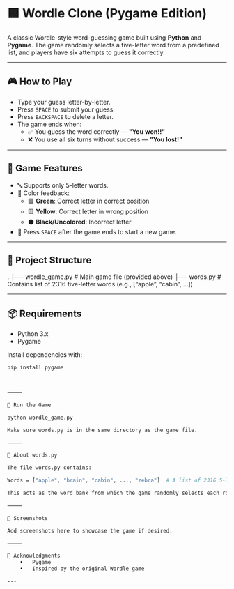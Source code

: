 # 🟩 Wordle Clone (Pygame Edition)

A classic Wordle-style word-guessing game built using **Python** and **Pygame**. The game randomly selects a five-letter word from a predefined list, and players have six attempts to guess it correctly.

---

## 🎮 How to Play

- Type your guess letter-by-letter.
- Press `SPACE` to submit your guess.
- Press `BACKSPACE` to delete a letter.
- The game ends when:
  - ✅ You guess the word correctly — **"You won!!"**
  - ❌ You use all six turns without success — **"You lost!"**

---

## 🧱 Game Features

- 🔤 Supports only 5-letter words.
- 🎨 Color feedback:
  - 🟩 **Green**: Correct letter in correct position
  - 🟨 **Yellow**: Correct letter in wrong position
  - ⚫ **Black/Uncolored**: Incorrect letter
- 🔁 Press `SPACE` after the game ends to start a new game.

---

## 📁 Project Structure

.
├── wordle_game.py       # Main game file (provided above)
├── words.py             # Contains list of 2316 five-letter words (e.g., [“apple”, “cabin”, …])

---

## 📦 Requirements

- Python 3.x
- Pygame

Install dependencies with:

```bash
pip install pygame



⸻

🚀 Run the Game

python wordle_game.py

Make sure words.py is in the same directory as the game file.

⸻

🧠 About words.py

The file words.py contains:

Words = ["apple", "brain", "cabin", ..., "zebra"]  # A list of 2316 5-letter words

This acts as the word bank from which the game randomly selects each round’s secret word.

⸻

🎨 Screenshots

Add screenshots here to showcase the game if desired.

⸻

🙌 Acknowledgments
	•	Pygame
	•	Inspired by the original Wordle game

---
